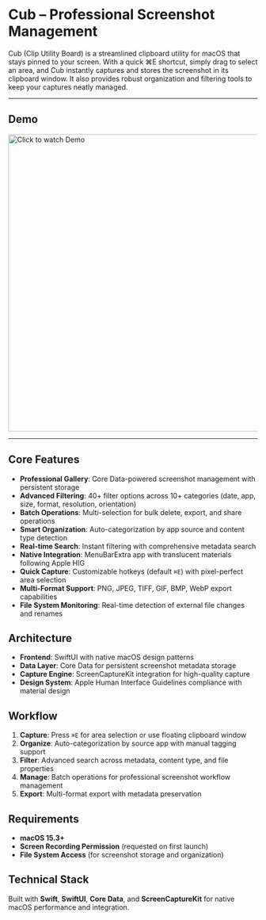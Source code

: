 # Cub – Professional Screenshot Management

Cub (Clip Utility Board) is a streamlined clipboard utility for macOS that stays pinned to your screen. With a quick ⌘E shortcut, simply drag to select an area, and Cub instantly captures and stores the screenshot in its clipboard window. It also provides robust organization and filtering tools to keep your captures neatly managed.

---

## Demo

<a href="assets/club_demo2.mov">
  <img src="assets/Cub_Thumbnail.png" alt="Click to watch Demo" width="600">
</a>

---

## Core Features

- **Professional Gallery**: Core Data-powered screenshot management with persistent storage
- **Advanced Filtering**: 40+ filter options across 10+ categories (date, app, size, format, resolution, orientation)
- **Batch Operations**: Multi-selection for bulk delete, export, and share operations
- **Smart Organization**: Auto-categorization by app source and content type detection
- **Real-time Search**: Instant filtering with comprehensive metadata search
- **Native Integration**: MenuBarExtra app with translucent materials following Apple HIG
- **Quick Capture**: Customizable hotkeys (default `⌘E`) with pixel-perfect area selection
- **Multi-Format Support**: PNG, JPEG, TIFF, GIF, BMP, WebP export capabilities
- **File System Monitoring**: Real-time detection of external file changes and renames

## Architecture

- **Frontend**: SwiftUI with native macOS design patterns
- **Data Layer**: Core Data for persistent screenshot metadata storage
- **Capture Engine**: ScreenCaptureKit integration for high-quality capture
- **Design System**: Apple Human Interface Guidelines compliance with material design

## Workflow

1. **Capture**: Press `⌘E` for area selection or use floating clipboard window
2. **Organize**: Auto-categorization by source app with manual tagging support
3. **Filter**: Advanced search across metadata, content type, and file properties
4. **Manage**: Batch operations for professional screenshot workflow management
5. **Export**: Multi-format export with metadata preservation

## Requirements

- **macOS 15.3+**
- **Screen Recording Permission** (requested on first launch)
- **File System Access** (for screenshot storage and organization)

## Technical Stack

Built with **Swift**, **SwiftUI**, **Core Data**, and **ScreenCaptureKit** for native macOS performance and integration.
